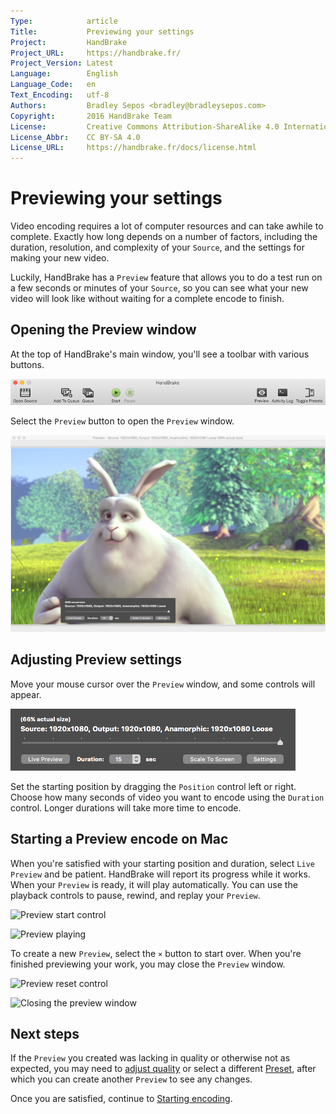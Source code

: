 ```yaml
---
Type:            article
Title:           Previewing your settings
Project:         HandBrake
Project_URL:     https://handbrake.fr/
Project_Version: Latest
Language:        English
Language_Code:   en
Text_Encoding:   utf-8
Authors:         Bradley Sepos <bradley@bradleysepos.com>
Copyright:       2016 HandBrake Team
License:         Creative Commons Attribution-ShareAlike 4.0 International
License_Abbr:    CC BY-SA 4.0
License_URL:     https://handbrake.fr/docs/license.html
---
```


Previewing your settings
========================

Video encoding requires a lot of computer resources and can take awhile to complete. Exactly how long depends on a number of factors, including the duration, resolution, and complexity of your `Source`, and the settings for making your new video.

Luckily, HandBrake has a `Preview` feature that allows you to do a test run on a few seconds or minutes of your `Source`, so you can see what your new video will look like without waiting for a complete encode to finish.

## Opening the Preview window

At the top of HandBrake's main window, you'll see a toolbar with various buttons.

<!-- .system-lin -->

<!-- TODO: Linux figures. -->

<!-- /.system-lin -->
<!-- .system-mac -->

![Main window toolbar](../images/mac/toolbar.png "The Toolbar provides easy access to HandBrake's most common functions.")

<!-- /.system-mac -->
<!-- .system-win -->

<!-- TODO: Windows figures. -->

<!-- /.system-win -->

Select the `Preview` button to open the `Preview` window.

<!-- .system-lin -->

<!-- TODO: Linux figures. -->

<!-- /.system-lin -->
<!-- .system-mac -->


![Preview window](../images/mac/preview-window.png)

<!-- /.system-mac -->
<!-- .system-win -->

<!-- TODO: Windows figures. -->

<!-- /.system-win -->

## Adjusting Preview settings

Move your mouse cursor over the `Preview` window, and some controls will appear.

<!-- .system-lin -->

<!-- TODO: Linux figures. -->

<!-- /.system-lin -->
<!-- .system-mac -->

![Preview controls](../images/mac/preview-controls.png)

<!-- /.system-mac -->

Set the starting position by dragging the `Position` control left or right. Choose how many seconds of video you want to encode using the `Duration` control. Longer durations will take more time to encode.




## Starting a Preview encode on Mac

When you're satisfied with your starting position and duration, select `Live Preview` and be patient. HandBrake will report its progress while it works. When your `Preview` is ready, it will play automatically. You can use the playback controls to pause, rewind, and replay your `Preview`.

<!-- .system-mac -->
![Preview start control](../images/mac/preview-controls-start.png)

![Preview playing](../images/mac/preview-playing.png)

<!-- /.system-mac -->

<!-- .system-mac -->

To create a new `Preview`, select the `×` button to start over. When you're finished previewing your work, you may close the `Preview` window.

![Preview reset control](../images/mac/preview-controls-reset.png)

![Closing the preview window](../images/mac/preview-window-close.png)

<!-- /.system-mac -->

## Next steps

If the `Preview` you created was lacking in quality or otherwise not as expected, you may need to [adjust quality](adjust-quality.html) or select a different [Preset](select-preset.html), after which you can create another `Preview` to see any changes.

Once you are satisfied, continue to [Starting encoding](start-encoding.html).
